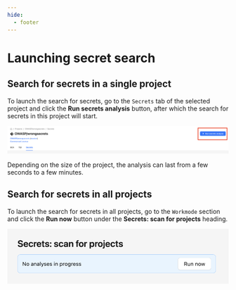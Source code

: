 ```yaml
---
hide:
  - footer
---
```

# Launching secret search

## Search for secrets in a single project

To launch the search for secrets, go to the `Secrets` tab of the selected project and click the **Run secrets analysis** button, after which the search for secrets in this project will start.

![Launch for one project](/assets/img/secrets/manual-launch.png)

Depending on the size of the project, the analysis can last from a few seconds to a few minutes.

## Search for secrets in all projects

To launch the search for secrets in all projects, go to the `Workmode` section and click the **Run now** button under the **Secrets: scan for projects** heading.

![Launch for all projects](/assets/img/secrets/manual-launch-all.png)